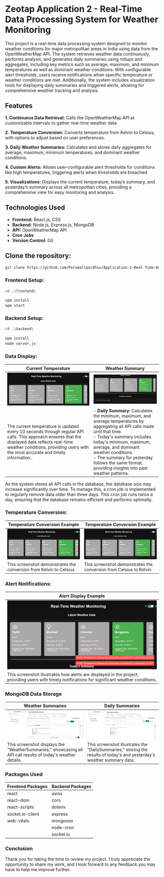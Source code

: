 # Zeotap Application 2 - Real-Time Data Processing System for Weather Monitoring

This project is a real-time data processing system designed to monitor weather conditions for major metropolitan areas in India using data from the OpenWeatherMap API. The system retrieves weather data continuously, performs analysis, and generates daily summaries using rollups and aggregates, including key metrics such as average, maximum, and minimum temperatures as well as dominant weather conditions. With configurable alert thresholds, users receive notifications when specific temperature or weather conditions are met. Additionally, the system includes visualization tools for displaying daily summaries and triggered alerts, allowing for comprehensive weather tracking and analysis.

## Features
**1. Continuous Data Retrieval:** Calls the OpenWeatherMap API at customizable intervals to gather real-time weather data.

**2. Temperature Conversion:** Converts temperature from Kelvin to Celsius, with options to adjust based on user preferences.

**3. Daily Weather Summaries:** Calculates and stores daily aggregates for average, maximum, minimum temperatures, and dominant weather conditions.

**4. Custom Alerts:** Allows user-configurable alert thresholds for conditions like high temperatures, triggering alerts when thresholds are breached.

**5. Visualizations:** Displays the current temperature, today’s summary, and yesterday’s summary across all metropolitan cities, providing a comprehensive view for easy monitoring and analysis.

## Technologies Used
- **Frontend:** React.js, CSS
- **Backend:** Node.js, Express.js, MongoDB  
- **API:** OpenWeatherMap API  
- **Cron Jobs**  
- **Version Control:** Git  


## Clone the repository:
```bash
git clone https://github.com/Perumallpardhiv/Application-2-Real-Time-Data-Processing-System.git
```

### Frontend Setup:
```bash
cd .\frontend\
```
```bash
npm install
npm start
```

### Backend Setup:
```bash
cd .\backend\
```
```bash
npm install
node server.js
```

### Data Display:

| Current Temperature                              | Weather Summary                                  |
|--------------------------------------------------|--------------------------------------------------|
| ![Current Temperature Screenshot](/screenshots/1.png) | ![Weather Summary Screenshot](/screenshots/2.png) |
| The current temperature is updated every 10 seconds through regular API calls. This approach ensures that the displayed data reflects real-time weather conditions, providing users with the most accurate and timely information.. | - **Daily Summary:** Calculates the minimum, maximum, and average temperatures by aggregating all API calls made until that time. <br>  - Today's summary includes today's minimum, maximum, average, and dominant weather conditions. <br>  - The summary for yesterday follows the same format, providing insights into past weather patterns. |

As the system stores all API calls in the database, the database size may increase significantly over time. To manage this, a cron job is implemented to regularly remove data older than three days. This cron job runs twice a day, ensuring that the database remains efficient and performs optimally.


### Temperature Conversion:

| Temperature Conversion Example                   | Temperature Conversion Example                 |
|--------------------------------------------------|------------------------------------------------|
| ![Kelvin to Celsius Conversion Screenshot](/screenshots/3.png) | ![User Preference Screenshot](/screenshots/4.png) |
| This screenshot demonstrates the conversion from Kelvin to Celsius. | This screenshot demonstrates the conversion from Celsius to Kelvin. |


### Alert Notifications:

| Alert Display Example                             |
|--------------------------------------------------|
| ![Alert Notifications Screenshot](/screenshots/5.png) |
| This screenshot illustrates how alerts are displayed in the project, providing users with timely notifications for significant weather conditions. |

### MongoDB Data Storage

| Weather Summaries                                | Daily Summaries                                |
|--------------------------------------------------|------------------------------------------------|
| ![Weather Summaries Screenshot](/screenshots/6.png) | ![Daily Summaries Screenshot](/screenshots/7.png) |
| This screenshot displays the "WeatherSummaries," showcasing all API call results of today's weather details. | This screenshot illustrates the "DailySummaries," storing the results of today's and yesterday's weather summary data. |


### Packages Used

| **Frontend Packages**           | **Backend Packages**           |
|----------------------------------|---------------------------------|
| react                            | axios                          |
| react-dom                        | cors                           |
| react-scripts                    | dotenv                         |
| socket.io-client                 | express                        |
| web-vitals                       | mongoose                       |
|                                  | node-cron                      |
|                                  | socket.io                      |


### Conclusion

Thank you for taking the time to review my project. I truly appreciate the opportunity to share my work, and I look forward to any feedback you may have to help me improve further.
